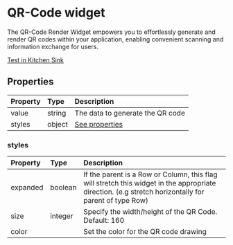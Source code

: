# QR-Code widget

The QR-Code Render Widget empowers you to effortlessly generate and render QR codes within your application, enabling convenient scanning and information exchange for users.

[Test in Kitchen Sink](https://studio.ensembleui.com/app/e24402cb-75e2-404c-866c-29e6c3dd7992/screen/f4921ba2-9f3d-4c33-8848-4df29a5e7a4d)

## Properties

| Property | Type   | Description                      |
| :------- | :----- | :------------------------------- |
| value    | string | The data to generate the QR code |
| styles   | object | [See properties](#styles)        |

### styles

| Property | Type    | Description                                                                                                                                          |
| :------- | :------ | :--------------------------------------------------------------------------------------------------------------------------------------------------- |
| expanded | boolean | If the parent is a Row or Column, this flag will stretch this widget in the appropriate direction. (e.g stretch horizontally for parent of type Row) |
| size     | integer | Specify the width/height of the QR Code. Default: 160                                                                                                |
| color    |         | Set the color for the QR code drawing                                                                                                                |
